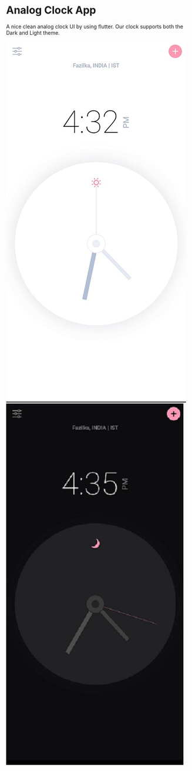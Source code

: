 # Analog Clock App

A nice clean analog clock UI by using flutter. Our clock supports both the Dark and Light theme. 

![Preview](/Light.jpg) ![Preview](/Dark.jpg)
